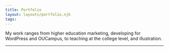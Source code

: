 ```yaml
---
title: Portfolio
layout: layouts/portfolio.njk
tags:
---
```

<p class="intro">My work ranges from higher education marketing, developing for WordPress and OUCampus, to teaching at the college level, and illustration.</p>
<hr />
